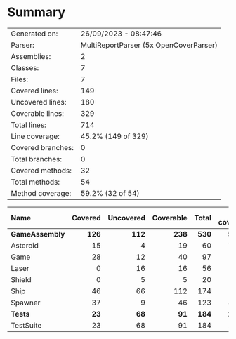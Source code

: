 ﻿# Summary
|||
|:---|:---|
| Generated on: | 26/09/2023 - 08:47:46 |
| Parser: | MultiReportParser (5x OpenCoverParser) |
| Assemblies: | 2 |
| Classes: | 7 |
| Files: | 7 |
| Covered lines: | 149 |
| Uncovered lines: | 180 |
| Coverable lines: | 329 |
| Total lines: | 714 |
| Line coverage: | 45.2% (149 of 329) |
| Covered branches: | 0 |
| Total branches: | 0 |
| Covered methods: | 32 |
| Total methods: | 54 |
| Method coverage: | 59.2% (32 of 54) |

|**Name**|**Covered**|**Uncovered**|**Coverable**|**Total**|**Line coverage**|**Covered**|**Total**|**Branch coverage**|**Covered**|**Total**|**Method coverage**|
|:---|---:|---:|---:|---:|---:|---:|---:|---:|---:|---:|---:|
|**GameAssembly**|**126**|**112**|**238**|**530**|**52.9%**|**0**|**0**|****|**28**|**41**|**68.2%**|
|Asteroid|15|4|19|60|78.9%|0|0||4|4|100%|
|Game|28|12|40|97|70%|0|0||5|7|71.4%|
|Laser|0|16|16|56|0%|0|0||0|2|0%|
|Shield|0|5|5|20|0%|0|0||0|2|0%|
|Ship|46|66|112|174|41%|0|0||13|18|72.2%|
|Spawner|37|9|46|123|80.4%|0|0||6|8|75%|
|**Tests**|**23**|**68**|**91**|**184**|**25.2%**|**0**|**0**|****|**4**|**13**|**30.7%**|
|TestSuite|23|68|91|184|25.2%|0|0||4|13|30.7%|
